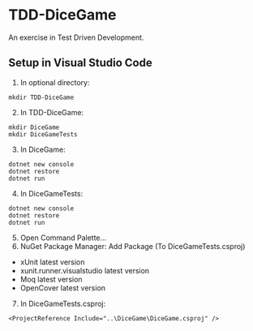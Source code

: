 # TDD-DiceGame
An exercise in Test Driven Development.

## Setup in Visual Studio Code
1. In optional directory:
```
mkdir TDD-DiceGame
```
2. In TDD-DiceGame:
```
mkdir DiceGame
mkdir DiceGameTests
```
3. In DiceGame:
```
dotnet new console
dotnet restore
dotnet run
```
4. In DiceGameTests:
```
dotnet new console
dotnet restore
dotnet run
```
5. Open Command Palette...
6. NuGet Package Manager: Add Package (To DiceGameTests.csproj)
* xUnit latest version
* xunit.runner.visualstudio latest version
* Moq latest version
* OpenCover latest version
7. In DiceGameTests.csproj:
```
<ProjectReference Include="..\DiceGame\DiceGame.csproj" />
```